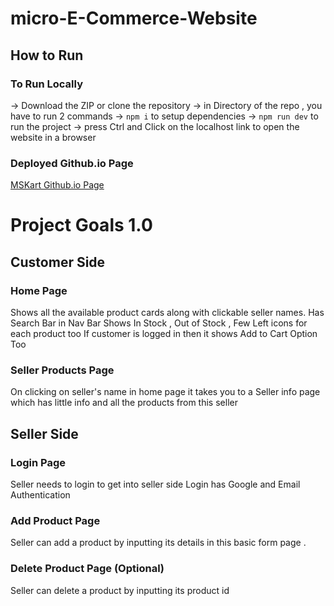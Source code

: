 # micro-E-Commerce-Website

## How to Run
### To Run Locally
  -> Download the ZIP or clone the repository
  -> in Directory of the repo , you have to run 2 commands
  -> ```npm i``` to setup dependencies
  -> ```npm run dev``` to run the project
  -> press Ctrl and Click on the localhost link to open the website in a browser 

### Deployed Github.io Page

[MSKart Github.io Page](https://mohaksomani.github.io/MSKart-micro-E-Commerce-Website/)



# Project Goals 1.0

## Customer Side

### Home Page 
Shows all the available product cards along with clickable seller names.
Has Search Bar in Nav Bar
Shows In Stock , Out of Stock , Few Left icons for each product too
If customer is logged in then it shows Add to Cart Option Too

<!-- ### Cart Page
Shows all the items in the cart and the Total amount ..
Teh Cashout button will redirect to an empty page for now . It can be implemented in future . -->

### Seller Products Page
On clicking on seller's name in home page it takes you to a Seller info page which has little info and all the products from this seller

## Seller Side

### Login Page
Seller needs to login to get into seller side
Login has Google and Email Authentication

### Add Product Page
Seller can add a product by inputting its details in this basic form page .

### Delete Product Page (Optional)
Seller can delete a product by inputting its product id
